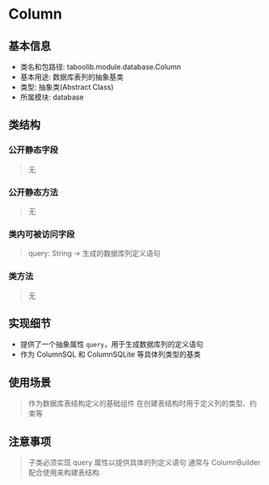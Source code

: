 # Column

## 基本信息
- 类名和包路径: taboolib.module.database.Column
- 基本用途: 数据库表列的抽象基类
- 类型: 抽象类(Abstract Class)
- 所属模块: database

## 类结构

### 公开静态字段
> 无

### 公开静态方法
> 无

### 类内可被访问字段
> query: String -> 生成的数据库列定义语句

### 类方法
> 无

## 实现细节
- 提供了一个抽象属性 `query`，用于生成数据库列的定义语句
- 作为 ColumnSQL 和 ColumnSQLite 等具体列类型的基类

## 使用场景
> 作为数据库表结构定义的基础组件
> 在创建表结构时用于定义列的类型、约束等

## 注意事项
> 子类必须实现 query 属性以提供具体的列定义语句
> 通常与 ColumnBuilder 配合使用来构建表结构
